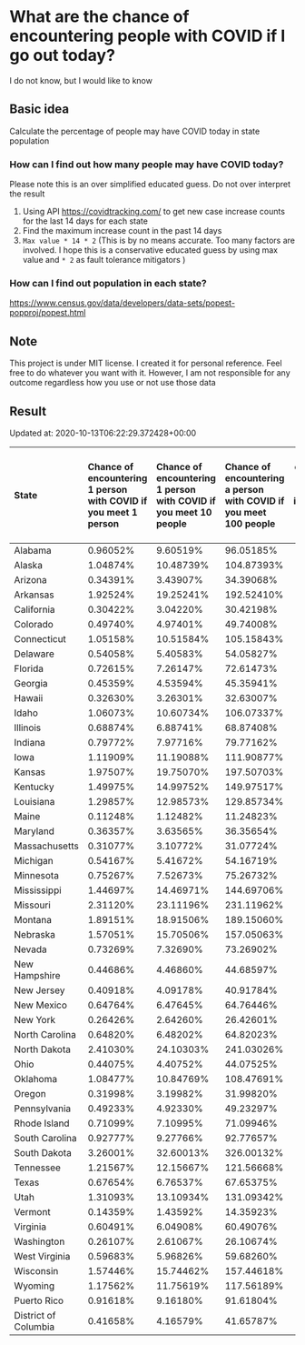 # What are the chance of encountering people with COVID if I go out today?
I do not know, but I would like to know

## Basic idea
Calculate the percentage of people may have COVID today in state population

### How can I find out how many people may have COVID today?
Please note this is an over simplified educated guess. Do not over interpret the result 
1. Using API https://covidtracking.com/ to get new case increase counts for the last 14 days for each state
2. Find the maximum increase count in the past 14 days
3. `Max value * 14 * 2` (This is by no means accurate. Too many factors are involved. I hope this is a conservative educated guess by using max value and `* 2` as fault tolerance mitigators ) 

### How can I find out population in each state?
https://www.census.gov/data/developers/data-sets/popest-popproj/popest.html

## Note
This project is under MIT license. I created it for personal reference. Feel free to do whatever you want with it. However, I am not responsible for any outcome regardless how you use or not use those data 

## Result

 Updated at: 2020-10-13T06:22:29.372428+00:00

| State                | Chance of encountering 1 person with COVID if you meet 1 person   | Chance of encountering 1 person with COVID if you meet 10 people   | Chance of encountering a person with COVID if you meet 100 people   |   Max count of new case increase in the past 14 days |   Estimated people count with COVID |
|:---------------------|:------------------------------------------------------------------|:-------------------------------------------------------------------|:--------------------------------------------------------------------|-----------------------------------------------------:|------------------------------------:|
| Alabama              | 0.96052%                                                          | 9.60519%                                                           | 96.05185%                                                           |                                                 1682 |                               47096 |
| Alaska               | 1.04874%                                                          | 10.48739%                                                          | 104.87393%                                                          |                                                  274 |                                7672 |
| Arizona              | 0.34391%                                                          | 3.43907%                                                           | 34.39068%                                                           |                                                  894 |                               25032 |
| Arkansas             | 1.92524%                                                          | 19.25241%                                                          | 192.52410%                                                          |                                                 2075 |                               58100 |
| California           | 0.30422%                                                          | 3.04220%                                                           | 30.42198%                                                           |                                                 4293 |                              120204 |
| Colorado             | 0.49740%                                                          | 4.97401%                                                           | 49.74008%                                                           |                                                 1023 |                               28644 |
| Connecticut          | 1.05158%                                                          | 10.51584%                                                          | 105.15843%                                                          |                                                 1339 |                               37492 |
| Delaware             | 0.54058%                                                          | 5.40583%                                                           | 54.05827%                                                           |                                                  188 |                                5264 |
| Florida              | 0.72615%                                                          | 7.26147%                                                           | 72.61473%                                                           |                                                 5570 |                              155960 |
| Georgia              | 0.45359%                                                          | 4.53594%                                                           | 45.35941%                                                           |                                                 1720 |                               48160 |
| Hawaii               | 0.32630%                                                          | 3.26301%                                                           | 32.63007%                                                           |                                                  165 |                                4620 |
| Idaho                | 1.06073%                                                          | 10.60734%                                                          | 106.07337%                                                          |                                                  677 |                               18956 |
| Illinois             | 0.68874%                                                          | 6.88741%                                                           | 68.87408%                                                           |                                                 3117 |                               87276 |
| Indiana              | 0.79772%                                                          | 7.97716%                                                           | 79.77162%                                                           |                                                 1918 |                               53704 |
| Iowa                 | 1.11909%                                                          | 11.19088%                                                          | 111.90877%                                                          |                                                 1261 |                               35308 |
| Kansas               | 1.97507%                                                          | 19.75070%                                                          | 197.50703%                                                          |                                                 2055 |                               57540 |
| Kentucky             | 1.49975%                                                          | 14.99752%                                                          | 149.97517%                                                          |                                                 2393 |                               67004 |
| Louisiana            | 1.29857%                                                          | 12.98573%                                                          | 129.85734%                                                          |                                                 2156 |                               60368 |
| Maine                | 0.11248%                                                          | 1.12482%                                                           | 11.24823%                                                           |                                                   54 |                                1512 |
| Maryland             | 0.36357%                                                          | 3.63565%                                                           | 36.35654%                                                           |                                                  785 |                               21980 |
| Massachusetts        | 0.31077%                                                          | 3.10772%                                                           | 31.07724%                                                           |                                                  765 |                               21420 |
| Michigan             | 0.54167%                                                          | 5.41672%                                                           | 54.16719%                                                           |                                                 1932 |                               54096 |
| Minnesota            | 0.75267%                                                          | 7.52673%                                                           | 75.26732%                                                           |                                                 1516 |                               42448 |
| Mississippi          | 1.44697%                                                          | 14.46971%                                                          | 144.69706%                                                          |                                                 1538 |                               43064 |
| Missouri             | 2.31120%                                                          | 23.11196%                                                          | 231.11962%                                                          |                                                 5066 |                              141848 |
| Montana              | 1.89151%                                                          | 18.91506%                                                          | 189.15060%                                                          |                                                  722 |                               20216 |
| Nebraska             | 1.57051%                                                          | 15.70506%                                                          | 157.05063%                                                          |                                                 1085 |                               30380 |
| Nevada               | 0.73269%                                                          | 7.32690%                                                           | 73.26902%                                                           |                                                  806 |                               22568 |
| New Hampshire        | 0.44686%                                                          | 4.46860%                                                           | 44.68597%                                                           |                                                  217 |                                6076 |
| New Jersey           | 0.40918%                                                          | 4.09178%                                                           | 40.91784%                                                           |                                                 1298 |                               36344 |
| New Mexico           | 0.64764%                                                          | 6.47645%                                                           | 64.76446%                                                           |                                                  485 |                               13580 |
| New York             | 0.26426%                                                          | 2.64260%                                                           | 26.42601%                                                           |                                                 1836 |                               51408 |
| North Carolina       | 0.64820%                                                          | 6.48202%                                                           | 64.82023%                                                           |                                                 2428 |                               67984 |
| North Dakota         | 2.41030%                                                          | 24.10303%                                                          | 241.03026%                                                          |                                                  656 |                               18368 |
| Ohio                 | 0.44075%                                                          | 4.40752%                                                           | 44.07525%                                                           |                                                 1840 |                               51520 |
| Oklahoma             | 1.08477%                                                          | 10.84769%                                                          | 108.47691%                                                          |                                                 1533 |                               42924 |
| Oregon               | 0.31998%                                                          | 3.19982%                                                           | 31.99820%                                                           |                                                  482 |                               13496 |
| Pennsylvania         | 0.49233%                                                          | 4.92330%                                                           | 49.23297%                                                           |                                                 2251 |                               63028 |
| Rhode Island         | 0.71099%                                                          | 7.10995%                                                           | 71.09946%                                                           |                                                  269 |                                7532 |
| South Carolina       | 0.92777%                                                          | 9.27766%                                                           | 92.77657%                                                           |                                                 1706 |                               47768 |
| South Dakota         | 3.26001%                                                          | 32.60013%                                                          | 326.00132%                                                          |                                                 1030 |                               28840 |
| Tennessee            | 1.21567%                                                          | 12.15667%                                                          | 121.56668%                                                          |                                                 2965 |                               83020 |
| Texas                | 0.67654%                                                          | 6.76537%                                                           | 67.65375%                                                           |                                                 7006 |                              196168 |
| Utah                 | 1.31093%                                                          | 13.10934%                                                          | 131.09342%                                                          |                                                 1501 |                               42028 |
| Vermont              | 0.14359%                                                          | 1.43592%                                                           | 14.35923%                                                           |                                                   32 |                                 896 |
| Virginia             | 0.60491%                                                          | 6.04908%                                                           | 60.49076%                                                           |                                                 1844 |                               51632 |
| Washington           | 0.26107%                                                          | 2.61067%                                                           | 26.10674%                                                           |                                                  710 |                               19880 |
| West Virginia        | 0.59683%                                                          | 5.96826%                                                           | 59.68260%                                                           |                                                  382 |                               10696 |
| Wisconsin            | 1.57446%                                                          | 15.74462%                                                          | 157.44618%                                                          |                                                 3274 |                               91672 |
| Wyoming              | 1.17562%                                                          | 11.75619%                                                          | 117.56189%                                                          |                                                  243 |                                6804 |
| Puerto Rico          | 0.91618%                                                          | 9.16180%                                                           | 91.61804%                                                           |                                                 1045 |                               29260 |
| District of Columbia | 0.41658%                                                          | 4.16579%                                                           | 41.65787%                                                           |                                                  105 |                                2940 |